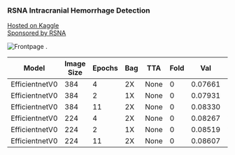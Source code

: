 ### RSNA Intracranial Hemorrhage Detection
  
[Hosted on Kaggle](https://www.kaggle.com/c/rsna-intracranial-hemorrhage-detection/overview)  
[Sponsored by RSNA](https://www.rsna.org/)   
   
![Frontpage](https://www.researchgate.net/profile/Sandiya_Bindroo/publication/326537078/figure/fig1/AS:650818105663489@1532178536539/Magnetic-resonance-imaging-MRI-of-the-brain-showing-scattered-punctate-infarcts-in-the.png) . 

| Model         |Image Size|Epochs|Bag|TTA |Fold|Val     |LB    |Comment    |
| --------------|----------|------|---|----|----|--------|------|-----------|
| EfficientnetV0|384       |4     |2X |None|0   |0.07661 |0.085 |           |
| EfficientnetV0|384       |2     |1X |None|0   |0.07931 |0.088 |           |
| EfficientnetV0|384       |11    |2X |None|0   |0.08330 |0.093 |           |
| EfficientnetV0|224       |4     |2X |None|0   |0.08267 |????  |           |
| EfficientnetV0|224       |2     |1X |None|0   |0.08519 |????  |           |
| EfficientnetV0|224       |11    |2X |None|0   |0.08607 |????  |           |
